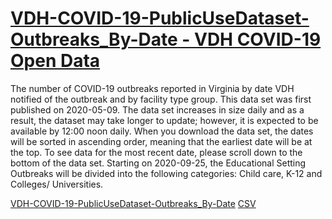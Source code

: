 # [VDH-COVID-19-PublicUseDataset-Outbreaks_By-Date - VDH COVID-19 Open Data](https://data.virginia.gov/Government/VDH-COVID-19-PublicUseDataset-Outbreaks_By-Date/qddp-x2uu)  

The number of COVID-19 outbreaks reported in Virginia by date VDH notified of the outbreak and by facility type group. This data set was first published on 2020-05-09. The data set increases in size daily and as a result, the dataset may take longer to update; however, it is expected to be available by 12:00 noon daily. When you download the data set, the dates will be sorted in ascending order, meaning that the earliest date will be at the top. To see data for the most recent date, please scroll down to the bottom of the data set. Starting on 2020-09-25, the Educational Setting Outbreaks will be divided into the following categories: Child care, K-12 and Colleges/ Universities.

[VDH-COVID-19-PublicUseDataset-Outbreaks_By-Date](https://data.virginia.gov/Government/VDH-COVID-19-PublicUseDataset-Outbreaks_By-Date/qddp-x2uu)
[CSV](https://data.virginia.gov/api/views/qddp-x2uu/rows.csv?accessType=DOWNLOAD)